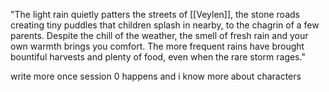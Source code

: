 "The light rain quietly patters the streets of [[Veylen]], the stone roads creating tiny puddles that children splash in nearby, to the chagrin of a few parents. Despite the chill of the weather, the smell of fresh rain and your own warmth brings you comfort. The more frequent rains have brought bountiful harvests and plenty of food, even when the rare storm rages."

write more once session 0 happens and i know more about characters